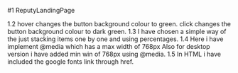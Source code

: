 #1 ReputyLandingPage


1.2 hover changes the button background colour to green.
    click changes the button background colour to dark green.
1.3 I have chosen a simple way of the just stacking items one by one and using percentages.
1.4 Here i have implement @media which has a max width of 768px
    Also for desktop version i have added min win of 768px using @media.
1.5 In HTML i have included the google fonts link through href.
